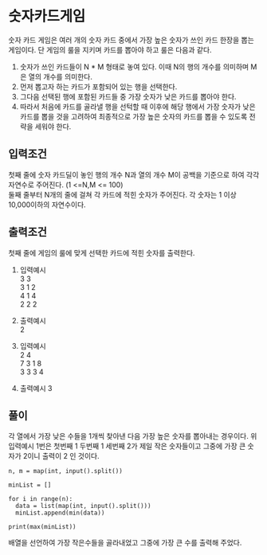 # 숫자카드게임

숫자 카드 게임은 여러 개의 숫자 카드 중에서 가장 높은 숫자가 쓰인 카드 한장을 뽑는 게임이다. 단 게임의 룰을 지키며 카드를 뽑아야 하고 룰은 다음과 같다.

1. 숫자가 쓰인 카드들이 N \* M 형태로 놓여 있다. 이때 N의 행의 개수를 의미하며 M은 열의 개수를 의미한다.
2. 먼저 뽑고자 하는 카드가 포함되어 있는 행을 선택한다.
3. 그다음 선택된 행에 포함된 카드들 중 가장 숫자가 낮은 카드를 뽑아야 한다.
4. 따라서 처음에 카드를 골라낼 행을 선턱할 때 이후에 해당 행에서 가장 숫자가 낮은 카드를 뽑을 것을 고려하여 최종적으로 가장 높은 숫자의 카드를 뽑을 수 있도록 전략을 세워야 한다.

## 입력조건

첫째 줄에 숫자 카드딜이 놓인 행의 개수 N과 열의 개수 M이 공백을 기준으로 하여 각각 자연수로 주어진다. (1 <=N,M <= 100)  
둘째 줄부터 N개의 줄에 걸쳐 각 카드에 적힌 숫자가 주어진다. 각 숫자는 1 이상 10,000이하의 자연수이다.

## 출력조건

첫째 줄에 게임의 룰에 맞게 선택한 카드에 적힌 숫자를 출력한다.

1. 입력예시  
   3 3  
   3 1 2  
   4 1 4  
   2 2 2  

2. 출력예시  
   2

3. 입력예시  
   2 4  
   7 3 1 8  
   3 3 3 4

4. 출력예시
   3

## 풀이

각 열에서 가장 낮은 수들을 1개씩 찾아낸 다음 가장 높은 숫자를 뽑아내는 경우이다. 위 입력예시 1번은 첫번째 1 두번째 1 세번째 2가 제일 작은 숫자들이고 그중에 가장 큰 숫자가 2이니 출력이 2 인 것이다.

```
n, m = map(int, input().split())

minList = []

for i in range(n):
  data = list(map(int, input().split()))
  minList.append(min(data))

print(max(minList))
```

배열을 선언하여 가장 작은수들을 골라내었고 그중에 가장 큰 수를 출력해 주었다.
